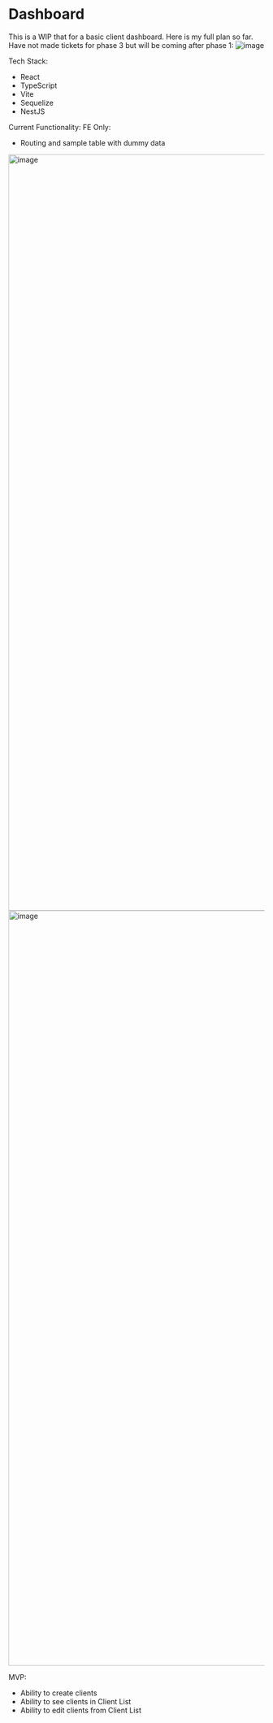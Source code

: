 # Dashboard

This is a WIP that for a basic client dashboard. 
Here is my full plan so far. Have not made tickets for phase 3 but will be coming after phase 1:
![image](https://github.com/user-attachments/assets/233de9b9-a97b-4e6d-afb3-13f01117d093)


Tech Stack:
- React
- TypeScript
- Vite
- Sequelize
- NestJS

Current Functionality:
FE Only: 
- Routing and sample table with dummy data
<img width="1488" alt="image" src="https://github.com/user-attachments/assets/6eab5441-379a-4249-9f78-649dfd13b14d" />
<img width="1486" alt="image" src="https://github.com/user-attachments/assets/9fa5ac1b-5c36-4a27-b615-a4ebe3cbba4a" />


MVP:
- Ability to create clients
- Ability to see clients in Client List
- Ability to edit clients from Client List
